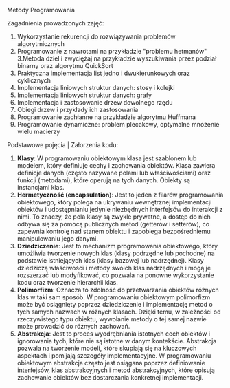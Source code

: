 Metody Programowania

Zagadnienia prowadzonych zajęć:
1. Wykorzystanie rekurencji do rozwiązywania problemów algorytmicznych
2. Programowanie z nawrotami na przykładzie "problemu hetmanów"
3.Metoda dziel i zwyciężaj na przykładzie wyszukiwania przez podział binarny oraz algorytmu QuickSort 
4. Praktyczna implementacja list jedno i dwukierunkowych oraz cyklicznych
5. Implementacja liniowych struktur danych: stosy i kolejki
6. Implementacja liniowych struktur danych: grafy
7. Implementacja i zastosowanie drzew dowolnego rzędu
8. Obiegi drzew i przykłady ich zastosowania
9. Programowanie zachłanne na przykładzie algorytmu Huffmana
10. Programowanie dynamiczne: problem plecakowy, optymalne mnożenie wielu macierzy

Podstawowe pojęcia | Załorzenia kodu:

1. **Klasy**: W programowaniu obiektowym klasa jest szablonem lub modelem, który definiuje cechy i zachowania obiektów. Klasa zawiera definicje danych (często nazywane polami lub właściwościami) oraz funkcji (metodami), które operują na tych danych. Obiekty są instancjami klas.
2. **Hermetyczność (encapsulation)**: Jest to jeden z filarów programowania obiektowego, który polega na ukrywaniu wewnętrznej implementacji obiektów i udostępnianiu jedynie niezbędnych interfejsów do interakcji z nimi. To znaczy, że pola klasy są zwykle prywatne, a dostęp do nich odbywa się za pomocą publicznych metod (getterów i setterów), co zapewnia kontrolę nad stanem obiektu i zapobiega bezpośredniemu manipulowaniu jego danymi.
3. **Dziedziczenie**: Jest to mechanizm programowania obiektowego, który umożliwia tworzenie nowych klas (klasy podrzędne lub pochodne) na podstawie istniejących klas (klasy bazowej lub nadrzędnej). Klasy dziedziczą właściwości i metody swoich klas nadrzędnych i mogą je rozszerzać lub modyfikować, co pozwala na ponowne wykorzystanie kodu oraz tworzenie hierarchii klas.
4. **Polimorfizm**: Oznacza to zdolność do przetwarzania obiektów różnych klas w taki sam sposób. W programowaniu obiektowym polimorfizm może być osiągnięty poprzez dziedziczenie i implementację metod o tych samych nazwach w różnych klasach. Dzięki temu, w zależności od rzeczywistego typu obiektu, wywołanie metody o tej samej nazwie może prowadzić do różnych zachowań.
5. **Abstrakcja**: Jest to proces wyodrębniania istotnych cech obiektów i ignorowania tych, które nie są istotne w danym kontekście. Abstrakcja pozwala na tworzenie modeli, które skupiają się na kluczowych aspektach i pomijają szczegóły implementacyjne. W programowaniu obiektowym abstrakcja często jest osiągana poprzez definiowanie interfejsów, klas abstrakcyjnych i metod abstrakcyjnych, które opisują zachowanie obiektów bez dostarczania konkretnej implementacji.
